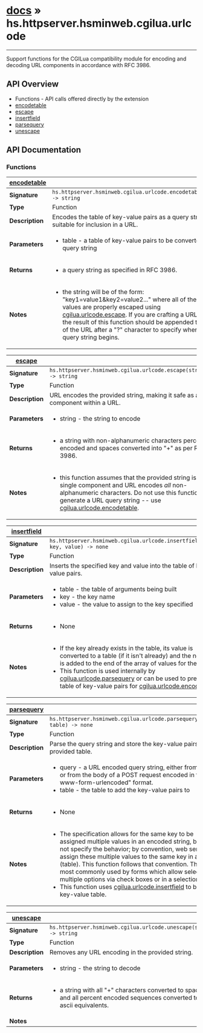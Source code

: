 # [docs](index.md) » hs.httpserver.hsminweb.cgilua.urlcode
---

Support functions for the CGILua compatibility module for encoding and decoding URL components in accordance with RFC 3986.

## API Overview
* Functions - API calls offered directly by the extension
 * [encodetable](#encodetable)
 * [escape](#escape)
 * [insertfield](#insertfield)
 * [parsequery](#parsequery)
 * [unescape](#unescape)

## API Documentation

### Functions

| [encodetable](#encodetable)         |                                                                                     |
| --------------------------------------------|-------------------------------------------------------------------------------------|
| **Signature**                               | `hs.httpserver.hsminweb.cgilua.urlcode.encodetable(table) -> string`                                                                    |
| **Type**                                    | Function                                                                     |
| **Description**                             | Encodes the table of key-value pairs as a query string suitable for inclusion in a URL.                                                                     |
| **Parameters**                              | <ul><li>table - a table of key-value pairs to be converted into a query string</li></ul> |
| **Returns**                                 | <ul><li>a query string as specified in RFC 3986.</li></ul>          |
| **Notes**                                   | <ul><li>the string will be of the form: "key1=value1&key2=value2..." where all of the keys and values are properly escaped using [cgilua.urlcode.escape](#escape).  If you are crafting a URL by hand, the result of this function should be appended to the end of the URL after a "?" character to specify where the query string begins.</li></ul>                |

| [escape](#escape)         |                                                                                     |
| --------------------------------------------|-------------------------------------------------------------------------------------|
| **Signature**                               | `hs.httpserver.hsminweb.cgilua.urlcode.escape(string) -> string`                                                                    |
| **Type**                                    | Function                                                                     |
| **Description**                             | URL encodes the provided string, making it safe as a component within a URL.                                                                     |
| **Parameters**                              | <ul><li>string - the string to encode</li></ul> |
| **Returns**                                 | <ul><li>a string with non-alphanumeric characters percent encoded and spaces converted into "+" as per RFC 3986.</li></ul>          |
| **Notes**                                   | <ul><li>this function assumes that the provided string is a single component and URL encodes *all* non-alphanumeric characters.  Do not use this function to generate a URL query string -- use [cgilua.urlcode.encodetable](#encodetable).</li></ul>                |

| [insertfield](#insertfield)         |                                                                                     |
| --------------------------------------------|-------------------------------------------------------------------------------------|
| **Signature**                               | `hs.httpserver.hsminweb.cgilua.urlcode.insertfield(table, key, value) -> none`                                                                    |
| **Type**                                    | Function                                                                     |
| **Description**                             | Inserts the specified key and value into the table of key-value pairs.                                                                     |
| **Parameters**                              | <ul><li>table - the table of arguments being built</li><li>key   - the key name</li><li>value - the value to assign to the key specified</li></ul> |
| **Returns**                                 | <ul><li>None</li></ul>          |
| **Notes**                                   | <ul><li>If the key already exists in the table, its value is converted to a table (if it isn't already) and the new value is added to the end of the array of values for the key.</li><li>This function is used internally by [cgilua.urlcode.parsequery](#parsequery) or can be used to prepare a table of key-value pairs for [cgilua.urlcode.encodetable](#encodetable).</li></ul>                |

| [parsequery](#parsequery)         |                                                                                     |
| --------------------------------------------|-------------------------------------------------------------------------------------|
| **Signature**                               | `hs.httpserver.hsminweb.cgilua.urlcode.parsequery(query, table) -> none`                                                                    |
| **Type**                                    | Function                                                                     |
| **Description**                             | Parse the query string and store the key-value pairs in the provided table.                                                                     |
| **Parameters**                              | <ul><li>query - a URL encoded query string, either from a URL or from the body of a POST request encoded in the "x-www-form-urlencoded" format.</li><li>table - the table to add the key-value pairs to</li></ul> |
| **Returns**                                 | <ul><li>None</li></ul>          |
| **Notes**                                   | <ul><li>The specification allows for the same key to be assigned multiple values in an encoded string, but does not specify the behavior; by convention, web servers assign these multiple values to the same key in an array (table).  This function follows that convention.  This is most commonly used by forms which allow selecting multiple options via check boxes or in a selection list.</li><li>This function uses [cgilua.urlcode.insertfield](#insertfield) to build the key-value table.</li></ul>                |

| [unescape](#unescape)         |                                                                                     |
| --------------------------------------------|-------------------------------------------------------------------------------------|
| **Signature**                               | `hs.httpserver.hsminweb.cgilua.urlcode.unescape(string) -> string`                                                                    |
| **Type**                                    | Function                                                                     |
| **Description**                             | Removes any URL encoding in the provided string.                                                                     |
| **Parameters**                              | <ul><li>string - the string to decode</li></ul> |
| **Returns**                                 | <ul><li>a string with all "+" characters converted to spaces and all percent encoded sequences converted to their ascii equivalents.</li></ul>          |
| **Notes**                                   | <ul></ul>                |

